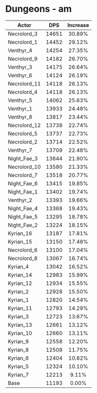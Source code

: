 # Dungeons - am
| Actor | DPS | Increase |
|---|:---:|:---:|
|Necrolord_3|14651|30.89%|
|Necrolord_1|14452|29.12%|
|Venthyr_4|14254|27.35%|
|Necrolord_9|14182|26.70%|
|Venthyr_3|14175|26.64%|
|Venthyr_6|14124|26.19%|
|Necrolord_11|14118|26.13%|
|Necrolord_4|14118|26.13%|
|Venthyr_5|14062|25.63%|
|Venthyr_1|13933|24.48%|
|Venthyr_8|13817|23.44%|
|Necrolord_12|13738|22.74%|
|Necrolord_5|13737|22.73%|
|Necrolord_2|13714|22.52%|
|Venthyr_7|13709|22.48%|
|Night_Fae_3|13644|21.90%|
|Necrolord_10|13580|21.33%|
|Necrolord_7|13518|20.77%|
|Night_Fae_6|13415|19.85%|
|Night_Fae_1|13402|19.74%|
|Venthyr_2|13393|19.66%|
|Night_Fae_4|13368|19.43%|
|Night_Fae_5|13295|18.78%|
|Night_Fae_2|13224|18.15%|
|Kyrian_16|13187|17.81%|
|Kyrian_15|13150|17.48%|
|Necrolord_6|13100|17.04%|
|Necrolord_8|13067|16.74%|
|Kyrian_4|13042|16.52%|
|Kyrian_14|12983|15.99%|
|Kyrian_12|12934|15.55%|
|Kyrian_2|12928|15.50%|
|Kyrian_1|12820|14.54%|
|Kyrian_11|12793|14.29%|
|Kyrian_3|12723|13.67%|
|Kyrian_13|12661|13.12%|
|Kyrian_10|12660|13.11%|
|Kyrian_9|12558|12.20%|
|Kyrian_8|12508|11.75%|
|Kyrian_6|12404|10.82%|
|Kyrian_5|12324|10.10%|
|Kyrian_7|12213|9.11%|
|Base|11193|0.00%|
